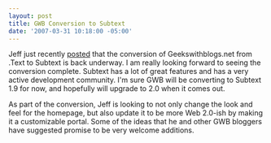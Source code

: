 ```yaml
---
layout: post
title: GWB Conversion to Subtext
date: '2007-03-31 10:18:00 -05:00'
---
```


Jeff just recently [posted](http://geekswithblogs.net/jjulian/archive/2007/03/23/109594.aspx) that the conversion of Geekswithblogs.net from .Text to Subtext is back underway. I am really looking forward to seeing the conversion complete. Subtext has a lot of great features and has a very active development community. I'm sure GWB will be converting to Subtext 1.9 for now, and hopefully will upgrade to 2.0 when it comes out.

As part of the conversion, Jeff is looking to not only change the look and feel for the homepage, but also update it to be more Web 2.0-ish by making it a customizable portal. Some of the ideas that he and other GWB bloggers have suggested promise to be very welcome additions.
